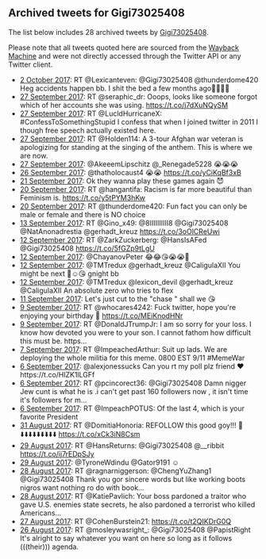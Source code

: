 ## Archived tweets for Gigi73025408

The list below includes 28 archived tweets by
[Gigi73025408](https://twitter.com/Gigi73025408).

Please note that all tweets quoted here are sourced from the
[Wayback Machine](https://web.archive.org) and were not directly accessed through the Twitter API or
any Twitter client.

* [ 2 October 2017](https://web.archive.org/web/20171002154322/https://twitter.com/Gigi73025408/status/914878483142148097): RT @Lexicanteven: @Gigi73025408 @thunderdome420 Heg accidents happen bb. I shit the bed a few months ago🤷😂😂😂 <!--914878483142148097-->
* [27 September 2017](https://web.archive.org/web/20170927233330/https://twitter.com/Gigi73025408/status/913184856741466112): RT @seraphic_dr: Ooops, looks like someone forgot which of her accounts she was using. https://t.co/j7dXuNQySM <!--913184856741466112-->
* [27 September 2017](https://web.archive.org/web/20170927232046/https://twitter.com/Gigi73025408/status/913181652326735873): RT @LucldHurricaneX: #ConfessToSomethingStupid  I confess that when I joined twitter in 2011 I though free speech actually existed here. <!--913181652326735873-->
* [27 September 2017](https://web.archive.org/web/20170927154047/https://twitter.com/Gigi73025408/status/913065893709729793): RT @Holden114: A 3-tour Afghan war veteran is apologizing for standing at the singing of the anthem.   This is where we are now. <!--913065893709729793-->
* [27 September 2017](https://web.archive.org/web/20170927004121/https://twitter.com/Gigi73025408/status/912839543921004546): @AkeeemLipschitz @_Renegade5228 😭😭😭 <!--912839543921004546-->
* [26 September 2017](https://web.archive.org/web/20170926122559/https://twitter.com/Gigi73025408/status/912654482802139142): @thatholocaust4 😭😭 https://t.co/yCiKqBf3xB <!--912654482802139142-->
* [21 September 2017](https://web.archive.org/web/20170921065331/https://twitter.com/Gigi73025408/status/910758875518836736): Ok they wanna play these games again 😈 <!--910758875518836736-->
* [20 September 2017](https://web.archive.org/web/20170920170615/https://twitter.com/Gigi73025408/status/910550687045611520): RT @hangantifa: Racism is far more beautiful than Feminism is. https://t.co/y5tPYM3hKw <!--910550687045611520-->
* [20 September 2017](https://web.archive.org/web/20170920150257/https://twitter.com/Gigi73025408/status/910519657576239104): RT @thunderdome420: Fun fact you can only be male or female and there is NO choice <!--910519657576239104-->
* [13 September 2017](https://web.archive.org/web/20170913034525/https://twitter.com/Gigi73025408/status/907812435666534400): RT @Gino_x49: @8IIIIIIIIII8 @Gigi73025408 @NatAnonadrestia @gerhadt_kreuz  https://t.co/3oOlCReUwi <!--907812435666534400-->
* [12 September 2017](https://web.archive.org/web/20170912113410/https://twitter.com/Gigi73025408/status/907568012605235200): RT @ZarkZuckerberg: @HansIsAFed @Gigi73025408  https://t.co/5fGZp9tLgU <!--907568012605235200-->
* [12 September 2017](https://web.archive.org/web/20170912094950/https://twitter.com/Gigi73025408/status/907541756266385408): @ChayanovPeter 😂😂😘😭😭💞 <!--907541756266385408-->
* [12 September 2017](https://web.archive.org/web/20170912045526/https://twitter.com/Gigi73025408/status/907467668088868864): @TMTredux @gerhadt_kreuz @CaligulaXII You might be next 🤔☺️😘 gnight bb <!--907467668088868864-->
* [12 September 2017](https://web.archive.org/web/20170912044016/https://twitter.com/Gigi73025408/status/907463851284860928): @TMTredux @lexicon_devil @gerhadt_kreuz @CaligulaXII An absolute zero who tries to flex <!--907463851284860928-->
* [11 September 2017](https://web.archive.org/web/20170911094737/https://twitter.com/Gigi73025408/status/907178810541527042): Let's just cut to the "chase " shall we 😘 <!--907178810541527042-->
* [ 9 September 2017](https://web.archive.org/web/20170909230227/https://twitter.com/Gigi73025408/status/906654061189107713): RT @whocares4242: Fuck twitter, hope you're enjoying your birthday 🎉 https://t.co/MEiKnodHNr <!--906654061189107713-->
* [ 9 September 2017](https://web.archive.org/web/20170909204209/https://twitter.com/Gigi73025408/status/906618753537933312): RT @DonaldJTrumpJr: I am so sorry for your loss. I know how devoted you were to your son. I cannot fathom how difficult this must be. https… <!--906618753537933312-->
* [ 7 September 2017](https://web.archive.org/web/20170907134557/https://twitter.com/Gigi73025408/status/905789237634715648): RT @ImpeachedArthur: Suit up lads. We are deploying the whole militia for this meme. 0800 EST 9/11 #MemeWar <!--905789237634715648-->
* [ 6 September 2017](https://web.archive.org/web/20170906231840/https://twitter.com/Gigi73025408/status/905570978658443265): @alexjonessucks Can you rt my poll plz friend ❤️https://t.co/HlZK1lLGFf <!--905570978658443265-->
* [ 6 September 2017](https://web.archive.org/web/20170906150949/https://twitter.com/Gigi73025408/status/905447955498508288): RT @pcincorect36: @Gigi73025408 Damn nigger Jew cunt is what he is .i can't get past 160 followers now , it isn't time it's followers for m… <!--905447955498508288-->
* [ 6 September 2017](https://web.archive.org/web/20170906144238/https://twitter.com/Gigi73025408/status/905441114597056514): RT @ImpeachPOTUS: Of the last 4, which is your favorite President <!--905441114597056514-->
* [31 August 2017](https://web.archive.org/web/20170831202844/https://twitter.com/Gigi73025408/status/903353886328705026): RT @DomitiaHonoria: REFOLLOW this good goy!!! 🙋⬇️⬇️⬇️⬇️⬇️⬇️⬇️⬇️⬇️ https://t.co/xCk3iN8Csm <!--903353886328705026-->
* [29 August 2017](https://web.archive.org/web/20170829182906/https://twitter.com/Gigi73025408/status/902599003870724096): RT @HansReturns: @Gigi73025408 @__ribbit  https://t.co/ij7rEDpSJy <!--902599003870724096-->
* [29 August 2017](https://web.archive.org/web/20170829175510/https://twitter.com/Gigi73025408/status/902590464293031936): @TyroneWdindu @Gator9191 ☺️ <!--902590464293031936-->
* [28 August 2017](https://web.archive.org/web/20170828152837/https://twitter.com/Gigi73025408/status/902191195882958848): RT @ragnarniggerson: @ChengYuZhang1 @Gigi73025408 Thank you gor sincere words but like working boots nigros want nothing ro do with book…  <!--902191195882958848-->
* [28 August 2017](https://web.archive.org/web/20170828141452/https://twitter.com/Gigi73025408/status/902172636112936960): RT @KatiePavlich: Your boss pardoned a traitor who gave U.S. enemies state secrets, he also pardoned a terrorist who killed Americans…  <!--902172636112936960-->
* [27 August 2017](https://web.archive.org/web/20170827001812/https://twitter.com/Gigi73025408/status/901599694199119873): RT @CohenBurstein21: https://t.co/t2QIKDrG0Q <!--901599694199119873-->
* [26 August 2017](https://web.archive.org/web/20170826154250/https://twitter.com/Gigi73025408/status/901469997909909506): RT @mosleywasright_: @Gigi73025408 @PapistRight It's alright to say whatever you want on here so long as it follows (((their))) agenda. <!--901469997909909506-->
